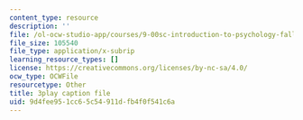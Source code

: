 ```yaml
---
content_type: resource
description: ''
file: /ol-ocw-studio-app/courses/9-00sc-introduction-to-psychology-fall-2011/9d4fee951cc65c54911dfb4f0f541c6a_SFPPw6sDHEI.vtt
file_size: 105540
file_type: application/x-subrip
learning_resource_types: []
license: https://creativecommons.org/licenses/by-nc-sa/4.0/
ocw_type: OCWFile
resourcetype: Other
title: 3play caption file
uid: 9d4fee95-1cc6-5c54-911d-fb4f0f541c6a
---
```


